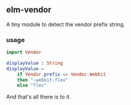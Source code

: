 
## elm-vendor
A tiny module to detect the vendor prefix string.

### usage

```elm
import Vendor

displayValue : String
displayValue =
    if Vendor.prefix == Vendor.Webkit
    then "-webkit-flex"
    else "flex"
```

And that's all there is to it.
